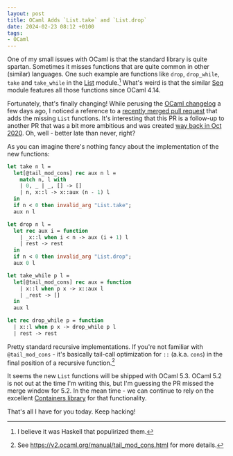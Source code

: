 ```yaml
---
layout: post
title: OCaml Adds `List.take` and `List.drop`
date: 2024-02-23 08:12 +0100
tags:
- OCaml
---
```


One of my small issues with OCaml is that the standard library is quite spartan.
Sometimes it misses functions that are quite common in other (similar)
languages. One such example are functions like `drop`, `drop_while`, `take` and
`take_while` in the [List](https://v2.ocaml.org/api/List.html) module.[^1] What's weird is that the similar
[Seq](https://v2.ocaml.org/api/Seq.html) module features all those functions
since OCaml 4.14.

Fortunately, that's finally changing! While perusing the [OCaml
changelog](https://github.com/ocaml/ocaml/blob/trunk/Changes) a few days ago, I
noticed a reference to a [recently merged pull
request](https://github.com/ocaml/ocaml/pull/9968) that adds the missing `List`
functions. It's interesting that this PR is a follow-up to another PR that was a
bit more ambitious and was created [way back in Oct
2020](https://github.com/ocaml/ocaml/pull/9968). Oh, well - better late than
never, right?

As you can imagine there's nothing fancy about the implementation of the new functions:

``` ocaml
let take n l =
  let[@tail_mod_cons] rec aux n l =
    match n, l with
    | 0, _ | _, [] -> []
    | n, x::l -> x::aux (n - 1) l
  in
  if n < 0 then invalid_arg "List.take";
  aux n l

let drop n l =
  let rec aux i = function
    | _x::l when i < n -> aux (i + 1) l
    | rest -> rest
  in
  if n < 0 then invalid_arg "List.drop";
  aux 0 l

let take_while p l =
  let[@tail_mod_cons] rec aux = function
    | x::l when p x -> x::aux l
    | _rest -> []
  in
  aux l

let rec drop_while p = function
  | x::l when p x -> drop_while p l
  | rest -> rest
```

Pretty standard recursive implementations. If you're not familiar with
`@tail_mod_cons` - it's basically tail-call optimization for `::` (a.k.a. `cons`)
in the final position of a recursive function.[^2]

It seems the new `List` functions will be shipped with OCaml 5.3. OCaml 5.2 is
not out at the time I'm writing this, but I'm guessing the PR missed the merge
window for 5.2.  In the mean time - we can continue to rely on the excellent
[Containers
library](http://c-cube.github.io/ocaml-containers/last/containers/CCList/index.html)
for that functionality.

That's all I have for you today. Keep hacking!

[^1]: I believe it was Haskell that populirized them.
[^2]: See <https://v2.ocaml.org/manual/tail_mod_cons.html> for more details.

